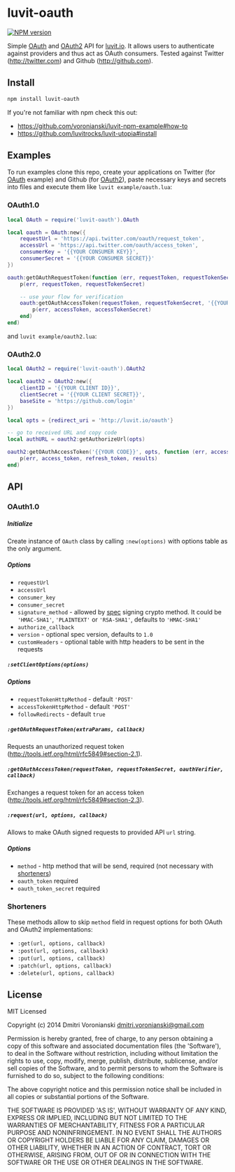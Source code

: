 # luvit-oauth

[![NPM version](https://badge.fury.io/js/luvit-oauth.svg)](http://badge.fury.io/js/luvit-oauth)

Simple [OAuth](http://en.wikipedia.org/wiki/OAuth) and [OAuth2](http://en.wikipedia.org/wiki/OAuth2#OAuth_2.0) API for [luvit.io](http://luvit.io). It allows users to authenticate against providers and thus act as OAuth consumers. Tested against Twitter (http://twitter.com) and Github (http://github.com).

## Install

```bash
npm install luvit-oauth
```

If you're not familiar with npm check this out:

- https://github.com/voronianski/luvit-npm-example#how-to
- https://github.com/luvitrocks/luvit-utopia#install

## Examples

To run examples clone this repo, create your applications on Twitter (for [OAuth](http://en.wikipedia.org/wiki/OAuth) example) and Github (for [OAuth2](http://en.wikipedia.org/wiki/OAuth2#OAuth_2.0)), paste necessary keys and secrets into files and execute them like ``luvit example/oauth.lua``:

### OAuth1.0

```lua
local OAuth = require('luvit-oauth').OAuth

local oauth = OAuth:new({
	requestUrl = 'https://api.twitter.com/oauth/request_token',
	accessUrl = 'https://api.twitter.com/oauth/access_token',
	consumerKey = '{{YOUR CONSUMER KEY}}',
	consumerSecret = '{{YOUR CONSUMER SECRET}}'
})

oauth:getOAuthRequestToken(function (err, requestToken, requestTokenSecret)
	p(err, requestToken, requestTokenSecret)

	-- use your flow for verification
	oauth:getOAuthAccessToken(requestToken, requestTokenSecret, '{{YOUR OAUTH VERIFIER}}', function (err, accessToken, accessTokenSecret)
		p(err, accessToken, accessTokenSecret)
	end)
end)
```

and ``luvit example/oauth2.lua``:

### OAuth2.0

```lua
local OAuth2 = require('luvit-oauth').OAuth2

local oauth2 = OAuth2:new({
	clientID = '{{YOUR CLIENT ID}}',
	clientSecret = '{{YOUR CLIENT SECRET}}',
	baseSite = 'https://github.com/login'
})

local opts = {redirect_uri = 'http://luvit.io/oauth'}

-- go to received URL and copy code
local authURL = oauth2:getAuthorizeUrl(opts)

oauth2:getOAuthAccessToken('{{YOUR CODE}}', opts, function (err, access_token, refresh_token, results)
	p(err, access_token, refresh_token, results)
end)
```

## API

### OAuth1.0

##### Initialize

Create instance of ``OAuth`` class by calling ``:new(options)`` with options table as the only argument.

##### Options

- ``requestUrl``
- ``accessUrl``
- ``consumer_key``
- ``consumer_secret``
- ``signature_method`` - allowed by [spec](http://oauth.net/core/1.0/) signing crypto method. It could be ``'HMAC-SHA1'``, ``'PLAINTEXT'`` or ``'RSA-SHA1'``, defaults to ``'HMAC-SHA1'``
- ``authorize_callback``
- ``version`` - optional spec version, defaults to ``1.0``
- ``customHeaders`` - optional table with http headers to be sent in the requests

##### ``:setClientOptions(options)``

##### Options

- ``requestTokenHttpMethod`` - default ``'POST'``
- ``accessTokenHttpMethod`` - default ``'POST'``
- ``followRedirects`` - default ``true``

##### ``:getOAuthRequestToken(extraParams, callback)``

Requests an unauthorized request token (http://tools.ietf.org/html/rfc5849#section-2.1).

##### ``:getOAuthAccessToken(requestToken, requestTokenSecret, oauthVerifier, callback)``

Exchanges a request token for an access token (http://tools.ietf.org/html/rfc5849#section-2.3).

##### ``:request(url, options, callback)``

Allows to make OAuth signed requests to provided API ``url`` string.

##### Options

- ``method`` - http method that will be send, required (not necessary with [shorteners](https://github.com/luvitrocks/luvit-oauth#shorteners))
- ``oauth_token`` required
- ``oauth_token_secret`` required

### Shorteners

These methods allow to skip ``method`` field in request options for both OAuth and OAuth2 implementations:

- ``:get(url, options, callback)``
- ``:post(url, options, callback)``
- ``:put(url, options, callback)``
- ``:patch(url, options, callback)``
- ``:delete(url, options, callback)``

## License

MIT Licensed

Copyright (c) 2014 Dmitri Voronianski [dmitri.voronianski@gmail.com](mailto:dmitri.voronianski@gmail.com)

Permission is hereby granted, free of charge, to any person obtaining
a copy of this software and associated documentation files (the
'Software'), to deal in the Software without restriction, including
without limitation the rights to use, copy, modify, merge, publish,
distribute, sublicense, and/or sell copies of the Software, and to
permit persons to whom the Software is furnished to do so, subject to
the following conditions:

The above copyright notice and this permission notice shall be
included in all copies or substantial portions of the Software.

THE SOFTWARE IS PROVIDED 'AS IS', WITHOUT WARRANTY OF ANY KIND,
EXPRESS OR IMPLIED, INCLUDING BUT NOT LIMITED TO THE WARRANTIES OF
MERCHANTABILITY, FITNESS FOR A PARTICULAR PURPOSE AND NONINFRINGEMENT.
IN NO EVENT SHALL THE AUTHORS OR COPYRIGHT HOLDERS BE LIABLE FOR ANY
CLAIM, DAMAGES OR OTHER LIABILITY, WHETHER IN AN ACTION OF CONTRACT,
TORT OR OTHERWISE, ARISING FROM, OUT OF OR IN CONNECTION WITH THE
SOFTWARE OR THE USE OR OTHER DEALINGS IN THE SOFTWARE.
